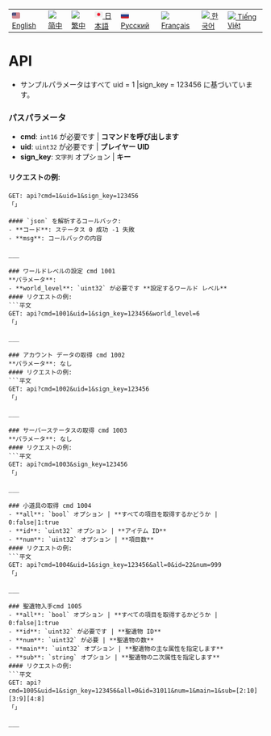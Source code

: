 <div align="center">
<table>
<td valign="center"><a href="EN.md"><img src="https://github.com/twitter/twemoji/blob/master/assets/svg/1f1fa-1f1f8.svg" width="16"/> English</td>
 
<td valign="center"><a href="zh-CN.md"><img src="https://em-content.zobj.net/thumbs/120/twitter/351/flag-china_1f1e8-1f1f3.png" width="16"/> 简中</td>
 
<td valign="center"><a href="zh-TW.md"><img src="https://em-content.zobj.net/thumbs/120/twitter/351/flag-china_1f1e8-1f1f3.png" width="16"/> 繁中</td>
 
<td valign="center"><a href="JP.md"><img src="https://github.com/twitter/twemoji/blob/master/assets/svg/1f1ef-1f1f5.svg" width="16"/> 日本語</td>
 
<td valign="center"><a href="RU.md"><img src="https://github.com/twitter/twemoji/blob/master/assets/svg/1f1f7-1f1fa.svg" width="16"/> Русский</a></td>

<td valign="center"><a href="FR.md"><img src="https://em-content.zobj.net/thumbs/160/twitter/154/flag-for-france_1f1eb-1f1f7.png" width="16"/> Français</td>
 
<td valign="center"><a href="KR.md"><img src="https://em-content.zobj.net/source/twitter/53/flag-for-south-korea_1f1f0-1f1f7.png" width="16"/> 한국어</td>
 
<td valign="center"><a href="VI.md"><img src="https://em-content.zobj.net/thumbs/120/twitter/351/flag-vietnam_1f1fb-1f1f3.png" width="16"/> Tiếng Việt </a></td>
</table>
</div>

# API
- サンプルパラメータはすべて uid = 1 |sign_key = 123456 に基づいています。

### パスパラメータ
- **cmd**: `int16` が必要です | **コマンドを呼び出します**
- **uid**: `uint32` が必要です | **プレイヤー UID**
- **sign_key**: `文字列` オプション | **キー**

#### リクエストの例:
```平文
GET: api?cmd=1&uid=1&sign_key=123456
「」

#### `json` を解析するコールバック:
- **コード**: ステータス 0 成功 -1 失敗
- **msg**: コールバックの内容

___

### ワールドレベルの設定 cmd 1001
**パラメータ**:
- **world_level**: `uint32` が必要です **設定するワールド レベル**
#### リクエストの例:
```平文
GET: api?cmd=1001&uid=1&sign_key=123456&world_level=6
「」

___

### アカウント データの取得 cmd 1002
**パラメータ**: なし
#### リクエストの例:
```平文
GET: api?cmd=1002&uid=1&sign_key=123456
「」

___

### サーバーステータスの取得 cmd 1003
**パラメータ**: なし
#### リクエストの例:
```平文
GET: api?cmd=1003&sign_key=123456
「」

___

### 小道具の取得 cmd 1004
- **all**: `bool` オプション | **すべての項目を取得するかどうか | 0:false|1:true
- **id**: `uint32` オプション | **アイテム ID**
- **num**: `uint32` オプション | **項目数**
#### リクエストの例:
```平文
GET: api?cmd=1004&uid=1&sign_key=123456&all=0&id=22&num=999
「」

___

### 聖遺物入手cmd 1005
- **all**: `bool` オプション | **すべての項目を取得するかどうか | 0:false|1:true
- **id**: `uint32` が必要です | **聖遺物 ID**
- **num**: `uint32` が必要 | **聖遺物の数**
- **main**: `uint32` オプション | **聖遺物の主な属性を指定します**
- **sub**: `string` オプション | **聖遺物の二次属性を指定します**
#### リクエストの例:
```平文
GET: api?cmd=1005&uid=1&sign_key=123456&all=0&id=31011&num=1&main=1&sub=[2:10][3:9][4:8]
「」

___